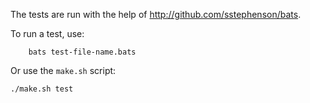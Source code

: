 The tests are run with the help of <http://github.com/sstephenson/bats>.

To run a test, use:

        bats test-file-name.bats

Or use the `make.sh` script:

    ./make.sh test
